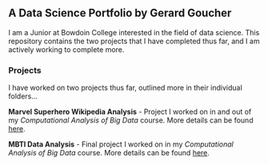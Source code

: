 ## A Data Science Portfolio by Gerard Goucher

I am a Junior at Bowdoin College interested in the field of data science. 
This repository contains the two projects that I have completed thus far, and I am actively working to complete more.

### Projects

I have worked on two projects thus far, outlined more in their individual folders...

**Marvel Superhero Wikipedia Analysis** - Project I worked on in and out of my *Computational Analysis of Big Data* course. More details can be found [here](https://github.com/ggoucher/Data_Portfolio/tree/master/marvel_superhero_project).

**MBTI Data Analysis** - Final project I worked on in my *Computational Analysis of Big Data* course. More details can be found [here](https://github.com/ggoucher/Data_Portfolio/tree/master/MBTI%20Final%20Project).